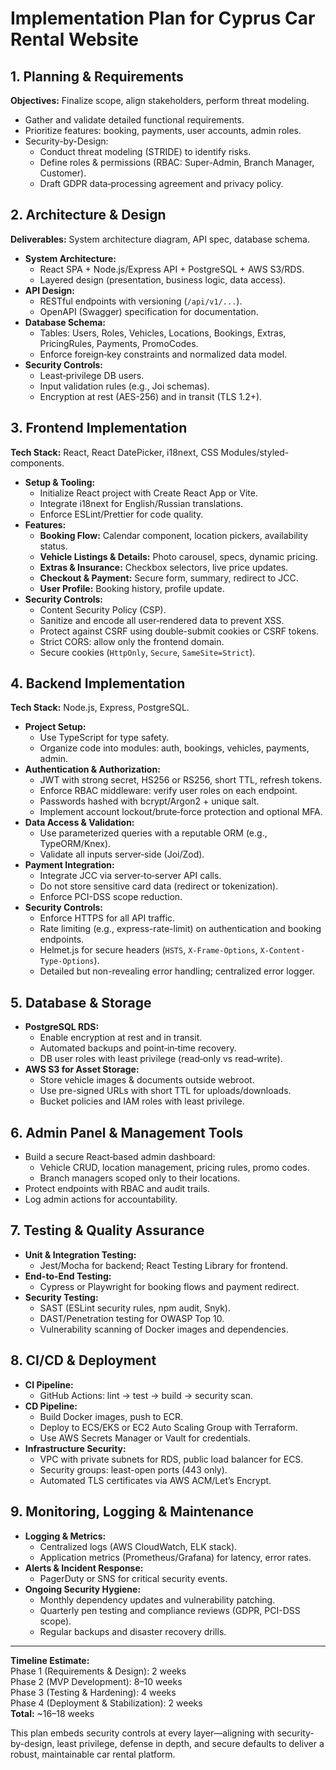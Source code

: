 # Implementation Plan for Cyprus Car Rental Website

## 1. Planning & Requirements

**Objectives:** Finalize scope, align stakeholders, perform threat modeling.

- Gather and validate detailed functional requirements.
- Prioritize features: booking, payments, user accounts, admin roles.
- Security-by-Design:
  - Conduct threat modeling (STRIDE) to identify risks.
  - Define roles & permissions (RBAC: Super-Admin, Branch Manager, Customer).
  - Draft GDPR data‐processing agreement and privacy policy.

## 2. Architecture & Design

**Deliverables:** System architecture diagram, API spec, database schema.

- **System Architecture:**
  - React SPA + Node.js/Express API + PostgreSQL + AWS S3/RDS.
  - Layered design (presentation, business logic, data access).
- **API Design:**
  - RESTful endpoints with versioning (`/api/v1/...`).
  - OpenAPI (Swagger) specification for documentation.
- **Database Schema:**
  - Tables: Users, Roles, Vehicles, Locations, Bookings, Extras, PricingRules, Payments, PromoCodes.
  - Enforce foreign‐key constraints and normalized data model.
- **Security Controls:**
  - Least‐privilege DB users.
  - Input validation rules (e.g., Joi schemas).
  - Encryption at rest (AES-256) and in transit (TLS 1.2+).

## 3. Frontend Implementation

**Tech Stack:** React, React DatePicker, i18next, CSS Modules/styled-components.

- **Setup & Tooling:**
  - Initialize React project with Create React App or Vite.
  - Integrate i18next for English/Russian translations.
  - Enforce ESLint/Prettier for code quality.
- **Features:**
  - **Booking Flow:** Calendar component, location pickers, availability status.
  - **Vehicle Listings & Details:** Photo carousel, specs, dynamic pricing.
  - **Extras & Insurance:** Checkbox selectors, live price updates.
  - **Checkout & Payment:** Secure form, summary, redirect to JCC.
  - **User Profile:** Booking history, profile update.
- **Security Controls:**
  - Content Security Policy (CSP).
  - Sanitize and encode all user‐rendered data to prevent XSS.
  - Protect against CSRF using double-submit cookies or CSRF tokens.
  - Strict CORS: allow only the frontend domain.
  - Secure cookies (`HttpOnly`, `Secure`, `SameSite=Strict`).

## 4. Backend Implementation

**Tech Stack:** Node.js, Express, PostgreSQL.

- **Project Setup:**
  - Use TypeScript for type safety.
  - Organize code into modules: auth, bookings, vehicles, payments, admin.
- **Authentication & Authorization:**
  - JWT with strong secret, HS256 or RS256, short TTL, refresh tokens.
  - Enforce RBAC middleware: verify user roles on each endpoint.
  - Passwords hashed with bcrypt/Argon2 + unique salt.
  - Implement account lockout/brute‐force protection and optional MFA.
- **Data Access & Validation:**
  - Use parameterized queries with a reputable ORM (e.g., TypeORM/Knex).
  - Validate all inputs server‐side (Joi/Zod).
- **Payment Integration:**
  - Integrate JCC via server‐to‐server API calls.
  - Do not store sensitive card data (redirect or tokenization).
  - Enforce PCI-DSS scope reduction.
- **Security Controls:**
  - Enforce HTTPS for all API traffic.
  - Rate limiting (e.g., express-rate-limit) on authentication and booking endpoints.
  - Helmet.js for secure headers (`HSTS`, `X-Frame-Options`, `X-Content-Type-Options`).
  - Detailed but non-revealing error handling; centralized error logger.

## 5. Database & Storage

- **PostgreSQL RDS:**
  - Enable encryption at rest and in transit.
  - Automated backups and point‐in‐time recovery.
  - DB user roles with least privilege (read‐only vs read‐write).
- **AWS S3 for Asset Storage:**
  - Store vehicle images & documents outside webroot.
  - Use pre-signed URLs with short TTL for uploads/downloads.
  - Bucket policies and IAM roles with least privilege.

## 6. Admin Panel & Management Tools

- Build a secure React‐based admin dashboard:
  - Vehicle CRUD, location management, pricing rules, promo codes.
  - Branch managers scoped only to their locations.
- Protect endpoints with RBAC and audit trails.
- Log admin actions for accountability.

## 7. Testing & Quality Assurance

- **Unit & Integration Testing:**
  - Jest/Mocha for backend; React Testing Library for frontend.
- **End-to-End Testing:**
  - Cypress or Playwright for booking flows and payment redirect.
- **Security Testing:**
  - SAST (ESLint security rules, npm audit, Snyk).
  - DAST/Penetration testing for OWASP Top 10.
  - Vulnerability scanning of Docker images and dependencies.

## 8. CI/CD & Deployment

- **CI Pipeline:**
  - GitHub Actions: lint → test → build → security scan.
- **CD Pipeline:**
  - Build Docker images, push to ECR.
  - Deploy to ECS/EKS or EC2 Auto Scaling Group with Terraform.
  - Use AWS Secrets Manager or Vault for credentials.
- **Infrastructure Security:**
  - VPC with private subnets for RDS, public load balancer for ECS.
  - Security groups: least-open ports (443 only).
  - Automated TLS certificates via AWS ACM/Let’s Encrypt.

## 9. Monitoring, Logging & Maintenance

- **Logging & Metrics:**
  - Centralized logs (AWS CloudWatch, ELK stack).
  - Application metrics (Prometheus/Grafana) for latency, error rates.
- **Alerts & Incident Response:**
  - PagerDuty or SNS for critical security events.
- **Ongoing Security Hygiene:**
  - Monthly dependency updates and vulnerability patching.
  - Quarterly pen testing and compliance reviews (GDPR, PCI-DSS scope).
  - Regular backups and disaster recovery drills.

---
**Timeline Estimate:**  
Phase 1 (Requirements & Design): 2 weeks  
Phase 2 (MVP Development): 8–10 weeks  
Phase 3 (Testing & Hardening): 4 weeks  
Phase 4 (Deployment & Stabilization): 2 weeks  
**Total:** ~16–18 weeks

This plan embeds security controls at every layer—aligning with security-by-design, least privilege, defense in depth, and secure defaults to deliver a robust, maintainable car rental platform.